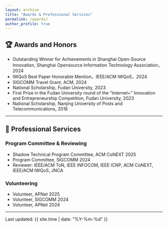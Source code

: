 ```yaml
---
layout: archive
title: "Awards & Professional Services"
permalink: /awards/
author_profile: true
---
```


## 🏆 Awards and Honors

- Outstanding Winner for Achievements in Shanghai Open-Source Innovation, Shanghai Opensource Information Technology Association，2024
- IWQoS Best Paper Honorable Mention，IEEE/ACM IWQoS，2024
- SIGCOMM  Travel Grant, ACM, 2024  
- National Scholarship, Fudan University, 2023  
- First Prize in the Fudan University round of the “Internet+” Innovation and Entrepreneurship Competition, Fudan University, 2023
- National Scholarship, Nanjing University of Posts and Telecommunications, 2018


---

## 💼 Professional Services

### Program Committee & Reviewing
- Shadow Technical Program Committee, ACM CoNEXT 2025
- Program Committee, SIGCOMM 2024 
- Reviewer: IEEE/ACM ToN, IEEE INFOCOM, IEEE ICNP, ACM CoNEXT, IEEE/ACM IWQoS, JNCA

### Volunteering
- Volunteer, APNet 2025
- Volunteer, SIGCOMM 2024
- Volunteer, APNet 2024

---

Last updated: {{ site.time | date: "%Y-%m-%d" }}

